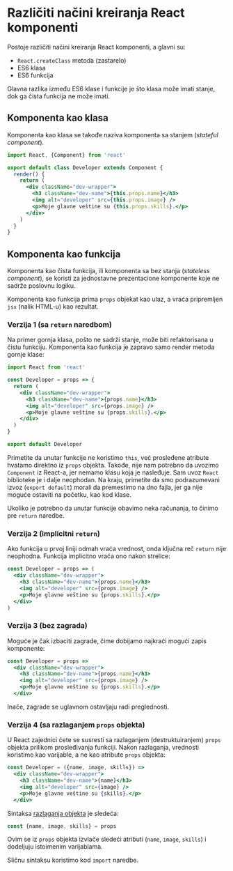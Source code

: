 # Različiti načini kreiranja React komponenti

Postoje različiti načini kreiranja React komponenti, a glavni su:

- `React.createClass` metoda (zastarelo)
- ES6 klasa
- ES6 funkcija

Glavna razlika između ES6 klase i funkcije je što klasa može imati stanje, dok ga čista funkcija ne može imati.

## Komponenta kao klasa

Komponenta kao klasa se takođe naziva komponenta sa stanjem (*stateful component*).

```jsx
import React, {Component} from 'react'

export default class Developer extends Component {
  render() {
    return (
      <div className="dev-wrapper">
        <h3 className="dev-name">{this.props.name}</h3>
        <img alt="developer" src={this.props.image} />
        <p>Moje glavne veštine su {this.props.skills}.</p>
      </div>
    )
  }
}
```

## Komponenta kao funkcija

Komponenta kao čista funkcija, ili komponenta sa bez stanja (*stateless component*), se koristi za jednostavne prezentacione komponente koje ne sadrže poslovnu logiku.

Komponenta kao funkcija prima `props` objekat kao ulaz, a vraća pripremljen `jsx` (nalik HTML-u) kao rezultat.

### Verzija 1 (sa `return` naredbom)

Na primer gornja klasa, pošto ne sadrži stanje, može biti refaktorisana u čistu funkciju. Komponenta kao funkcija je zapravo samo render metoda gornje klase:

```jsx
import React from 'react'

const Developer = props => {
  return (
    <div className="dev-wrapper">
      <h3 className="dev-name">{props.name}</h3>
      <img alt="developer" src={props.image} />
      <p>Moje glavne veštine su {props.skills}.</p>
    </div>
  )
}

export default Developer
```

Primetite da unutar funkcije ne koristimo `this`, već prosleđene atribute hvatamo direktno iz `props` objekta. Takođe, nije nam potrebno da uvozimo `Component` iz React-a, jer nemamo klasu koja je nasleđuje. Sam uvoz `React` biblioteke je i dalje neophodan. Na kraju, primetite da smo podrazumevani izvoz (`export default`) morali da premestimo na dno fajla, jer ga nije moguće ostaviti na početku, kao kod klase.

Ukoliko je potrebno da unutar funkcije obavimo neka računanja, to činimo pre `return` naredbe.

### Verzija 2 (implicitni `return`)

Ako funkcija u prvoj liniji odmah vraća vrednost, onda ključna reč `return` nije neophodna. Funkcija implicitno vraća ono nakon strelice:

```jsx
const Developer = props => (
  <div className="dev-wrapper">
    <h3 className="dev-name">{props.name}</h3>
    <img alt="developer" src={props.image} />
    <p>Moje glavne veštine su {props.skills}.</p>
  </div>
)
```

### Verzija 3 (bez zagrada)

Moguće je čak izbaciti zagrade, čime dobijamo najkraći mogući zapis komponente:

```jsx
const Developer = props =>
  <div className="dev-wrapper">
    <h3 className="dev-name">{props.name}</h3>
    <img alt="developer" src={props.image} />
    <p>Moje glavne veštine su {props.skills}.</p>
  </div>
```

Inače, zagrade se uglavnom ostavljaju radi preglednosti.

### Verzija 4 (sa razlaganjem `props` objekta)

U React zajednici ćete se susresti sa razlaganjem (destruktuiranjem) `props` objekta prilikom prosleđivanja funkciji. Nakon razlaganja, vrednosti koristimo kao varijable, a ne kao atribute `props` objekta:

```jsx
const Developer = ({name, image, skills}) =>
  <div className="dev-wrapper">
    <h3 className="dev-name">{name}</h3>
    <img alt="developer" src={image} />
    <p>Moje glavne veštine su {skills}.</p>
  </div>
```

Sintaksa [razlaganja objekta](https://developer.mozilla.org/en-US/docs/Web/JavaScript/Reference/Operators/Destructuring_assignment#Object_destructuring) je sledeća:

```js
const {name, image, skills} = props
```

Ovim se iz `props` objekta izvlače sledeći atributi (`name`, `image`, `skills`) i dodeljuju istoimenim varijablama.

Sličnu sintaksu koristimo kod `import` naredbe.
